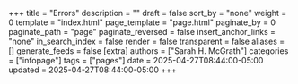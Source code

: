 +++
title = "Errors"
description = ""
draft = false
sort_by = "none"
weight = 0
template = "index.html"
page_template = "page.html"
paginate_by = 0
paginate_path = "page"
paginate_reversed = false
insert_anchor_links = "none"
in_search_index = false
render = false
transparent = false
aliases = []
generate_feeds = false
[extra]
authors = ["Sarah H. McGrath"]
categories = ["infopage"]
tags = ["pages"]
date = 2025-04-27T08:44:00-05:00
updated = 2025-04-27T08:44:00-05:00
+++
